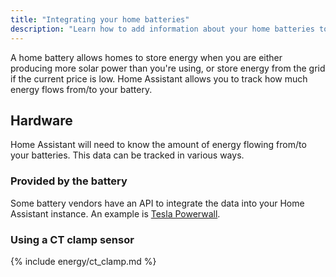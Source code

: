 ```yaml
---
title: "Integrating your home batteries"
description: "Learn how to add information about your home batteries to Home Assistant home energy management."
---
```

A home battery allows homes to store energy when you are either producing more solar power than you're using, or store energy from the grid if the current price is low.
Home Assistant allows you to track how much energy flows from/to your battery.
## Hardware
Home Assistant will need to know the amount of energy flowing from/to your batteries. This data can be tracked in various ways.
### Provided by the battery
Some battery vendors have an API to integrate the data into your Home Assistant instance. An example is [Tesla Powerwall](/integrations/powerwall/).
### Using a CT clamp sensor
{% include energy/ct_clamp.md %}